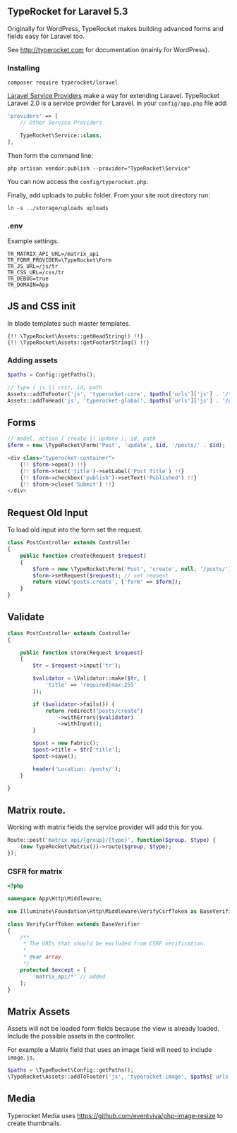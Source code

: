 ## TypeRocket for Laravel 5.3

Originally for WordPress, TypeRocket makes building advanced forms and fields easy for Laravel too.

See http://typerocket.com for documentation (mainly for WordPress).

### Installing

```
composer require typerocket/laravel
```

[Laravel Service Providers](https://laravel.com/docs/5.3/providers#registering-providers) make a way for extending Laravel. TypeRocket Laravel 2.0 is a service provider for Laravel. In your `config/app.php` file add:

```php
'providers' => [
    // Other Service Providers

    TypeRocket\Service::class,
],
```

Then form the command line:

```
php artisan vendor:publish --provider="TypeRocket\Service"
```

You can now access the `config/typerocket.php`.

Finally, add uploads to public folder. From your site root directory run:

```
ln -s ../storage/uploads uploads
```

### .env

Example settings.

```
TR_MATRIX_API_URL=/matrix_api
TR_FORM_PROVIDER=\TypeRocket\Form
TR_JS_URL=/js/tr
TR_CSS_URL=/css/tr
TR_DEBUG=true
TR_DOMAIN=App
```

## JS and CSS init

In blade templates such master templates.

```
{!! \TypeRocket\Assets::getHeadString() !!}
{!! \TypeRocket\Assets::getFooterString() !!}
```

### Adding assets

```php
$paths = Config::getPaths();

// type ( js || css), id, path
Assets::addToFooter('js', 'typerocket-core', $paths['urls']['js'] . '/typerocket.js');
Assets::addToHead('js', 'typerocket-global', $paths['urls']['js'] . '/global.js');
```

## Forms

```php
// model, action ( create || update ), id, path
$form = new \TypeRocket\Form('Post', 'update', $id, '/posts/' . $id);
```

```php
<div class="typerocket-container">
    {!! $form->open() !!}
    {!! $form->text('title')->setLabel('Post Title') !!}
    {!! $form->checkbox('publish')->setText('Published') !!}
    {!! $form->close('Submit') !!}
</div>
```

## Request Old Input

To load old input into the form set the request.

```php
class PostController extends Controller
{
    public function create(Request $request)
    {
        $form = new \TypeRocket\Form('Post', 'create', null, '/posts/');
        $form->setRequest($request); // set request
        return view('posts.create', ['form' => $form]);
    }
}
```

## Validate

```php
class PostController extends Controller
{

    public function store(Request $request)
    {
        $tr = $request->input('tr');

        $validator = \Validator::make($tr, [
            'title' => 'required|max:255'
        ]);

        if ($validator->fails()) {
            return redirect("posts/create")
                ->withErrors($validator)
                ->withInput();
        }

        $post = new Fabric();
        $post->title = $tr['title'];
        $post->save();

        header('Location: /posts/');
    }

}
```

## Matrix route.

Working with matrix fields the service provider will add this for you.

```php
Route::post('matrix_api/{group}/{type}', function($group, $type) {
    (new TypeRocket\Matrix())->route($group, $type);
});
```

### CSFR for matrix

```php
<?php

namespace App\Http\Middleware;

use Illuminate\Foundation\Http\Middleware\VerifyCsrfToken as BaseVerifier;

class VerifyCsrfToken extends BaseVerifier
{
    /**
     * The URIs that should be excluded from CSRF verification.
     *
     * @var array
     */
    protected $except = [
        'matrix_api/*' // added
    ];
}
```

## Matrix Assets

Assets will not be loaded form fields because the view is already loaded. Include the possible assets in the controller.

For example a Matrix field that uses an image field will need to include `image.js`.

```php
$paths = \TypeRocket\Config::getPaths();
\TypeRocket\Assets::addToFooter('js', 'typerocket-image', $paths['urls']['js'] . '/image.js');
```

## Media

Typerocket Media uses https://github.com/eventviva/php-image-resize to create thumbnails.
